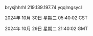 brysjhhrhl 219.139.197.74 yqqlmgsycl

2024年 10月 30日 星期三 05:40:02 CST

2024年 10月 29日 星期二 21:40:02 GMT
